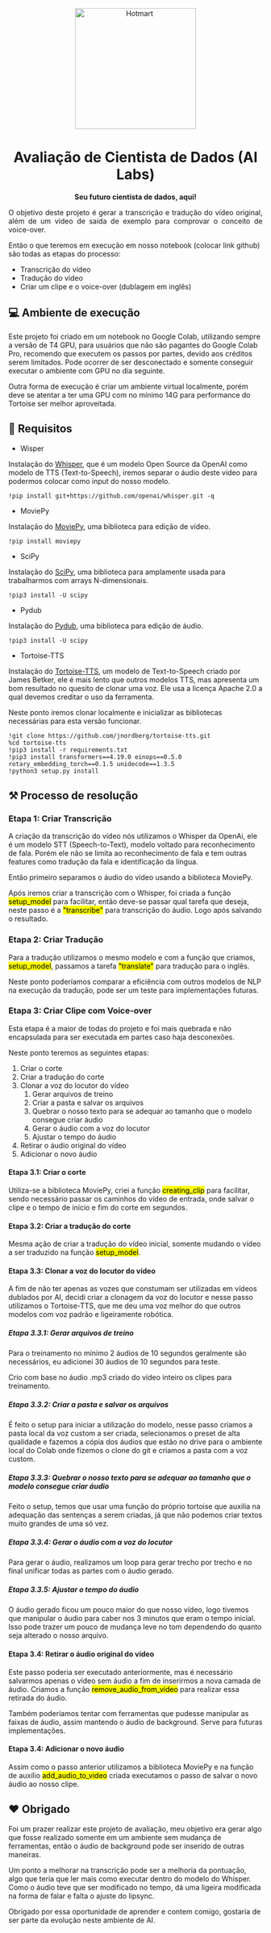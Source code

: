 <p align="center">
  <a href="https://hotmart.com/pt-br">
    <img alt="Hotmart" src="https://upload.wikimedia.org/wikipedia/commons/a/a5/Logo_hotmart.png" width="240" />
  </a>
</p>
<h1 align="center">
    Avaliação de Cientista de Dados (AI Labs)
</h1>

<p align="center">
  <strong>
    Seu futuro cientista de dados, aqui!
  </strong>
</p>
<p align="justify">
O objetivo deste projeto é gerar a transcrição e tradução do vídeo original, além de um vídeo de saída de exemplo para comprovar o conceito de voice-over.

Então o que teremos em execução em nosso notebook (colocar link github) são todas as etapas do processo:

- Transcrição do vídeo
- Tradução do vídeo
- Criar um clipe e o voice-over (dublagem em inglês)
</p>

## :computer: Ambiente de execução

Este projeto foi criado em um notebook no Google Colab, utilizando sempre a versão de T4 GPU, para usuários que não são pagantes do Google Colab Pro, recomendo que executem os passos por partes, devido aos créditos serem limitados. Pode ocorrer de ser desconectado e somente conseguir executar o ambiente com GPU no dia seguinte.

Outra forma de execução é criar um ambiente virtual localmente, porém deve se atentar a ter uma GPU com no mínimo 14G para performance do Tortoise ser melhor aproveitada.

## :toolbox: Requisitos

- Wisper
  
Instalação do [Whisper](https://openai.com/research/whisper), que é um modelo Open Source da OpenAI como modelo de TTS (Text-to-Speech), iremos separar o áudio deste vídeo para podermos colocar como input do nosso modelo.


```
!pip install git+https://github.com/openai/whisper.git -q
```

- MoviePy

Instalação do [MoviePy](https://zulko.github.io/moviepy/), uma biblioteca para edição de vídeo.

```
!pip install moviepy
```

- SciPy

Instalação do [SciPy](https://scipy.org/), uma biblioteca para amplamente usada para trabalharmos com arrays N-dimensionais.

```
!pip3 install -U scipy
```

- Pydub

Instalação do [Pydub](https://pypi.org/project/pydub/), uma biblioteca para edição de áudio.

```
!pip3 install -U scipy
```

- Tortoise-TTS

Instalação do [Tortoise-TTS](https://docs.coqui.ai/en/latest/models/tortoise.html), um modelo de Text-to-Speech criado por James Betker, ele é mais lento que outros modelos TTS, mas apresenta um bom resultado no quesito de clonar uma voz. Ele usa a licença Apache 2.0 a qual devemos creditar o uso da ferramenta.

Neste ponto iremos clonar localmente e inicializar as bibliotecas necessárias para esta versão funcionar.

```
!git clone https://github.com/jnordberg/tortoise-tts.git
%cd tortoise-tts
!pip3 install -r requirements.txt
!pip3 install transformers==4.19.0 einops==0.5.0 rotary_embedding_torch==0.1.5 unidecode==1.3.5
!python3 setup.py install
```



## :hammer_and_pick: Processo de resolução

### Etapa 1: Criar Transcrição

A criação da transcrição do vídeo nós utilizamos o Whisper da OpenAi, ele é um modelo STT (Speech-to-Text), modelo voltado para reconhecimento de fala. Porém ele não se limita ao reconhecimento de fala e tem outras features como tradução da fala e identificação da língua.

Então primeiro separamos o áudio do vídeo usando a biblioteca MoviePy.

Após iremos criar a transcrição com o Whisper, foi criada a função <mark>setup_model</mark> para facilitar, então deve-se passar qual tarefa que deseja, neste passo é a <mark>"transcribe"</mark> para transcrição do áudio. Logo após salvando o resultado.

### Etapa 2: Criar Tradução

Para a tradução utilizamos o mesmo modelo e com a função que criamos, <mark>setup_model</mark>, passamos a tarefa <mark>"translate"</mark> para tradução para o inglês. 

Neste ponto poderíamos comparar a eficiência com outros modelos de NLP na execução da tradução, pode ser um teste para implementações futuras.


### Etapa 3: Criar Clipe com Voice-over

Esta etapa é a maior de todas do projeto e foi mais quebrada e não encapsulada para ser executada em partes caso haja desconexões.

Neste ponto teremos as seguintes etapas:

1. Criar o corte
2. Criar a tradução do corte
3. Clonar a voz do locutor do vídeo
    1. Gerar arquivos de treino
    2. Criar a pasta e salvar os arquivos
    3. Quebrar o nosso texto para se adequar ao tamanho que o modelo consegue criar áudio
    4. Gerar o áudio com a voz do locutor
    5. Ajustar o tempo do áudio
4. Retirar o áudio original do vídeo
5. Adicionar o novo áudio


#### Etapa 3.1: Criar o corte

Utiliza-se a biblioteca MoviePy, criei a função <mark>creating_clip</mark> para facilitar, sendo necessário passar os caminhos do vídeo de entrada, onde salvar o clipe e o tempo de início e fim do corte em segundos.


#### Etapa 3.2: Criar a tradução do corte

Mesma ação de criar a tradução do vídeo inicial, somente mudando o vídeo a ser traduzido na função <mark>setup_model</mark>.

#### Etapa 3.3: Clonar a voz do locutor do vídeo

A fim de não ter apenas as vozes que constumam ser utilizadas em vídeos dublados por AI, decidi criar a clonagem da voz do locutor e nesse passo utilizamos o Tortoise-TTS, que me deu uma voz melhor do que outros modelos com voz padrão e ligeiramente robótica.

##### Etapa 3.3.1: Gerar arquivos de treino

Para o treinamento no mínimo 2 áudios de 10 segundos geralmente são necessários, eu adicionei 30 áudios de 10 segundos para teste. 

Crio com base no áudio .mp3 criado do vídeo inteiro os clipes para treinamento.

##### Etapa 3.3.2: Criar a pasta e salvar os arquivos

É feito o setup para iniciar a utilização do modelo, nesse passo criamos a pasta local da voz custom a ser criada, selecionamos o preset de alta qualidade e fazemos a cópia dos áudios que estão no drive para o ambiente local do Colab onde fizemos o clone do git e criamos a pasta com a voz custom.


##### Etapa 3.3.3: Quebrar o nosso texto para se adequar ao tamanho que o modelo consegue criar áudio

Feito o setup, temos que usar uma função do próprio tortoise que auxilia na adequação das sentenças a serem criadas, já que não podemos criar textos muito grandes de uma só vez.


##### Etapa 3.3.4: Gerar o áudio com a voz do locutor

Para gerar o áudio, realizamos um loop para gerar trecho por trecho e no final unificar todas as partes com o áudio gerado.

##### Etapa 3.3.5: Ajustar o tempo do áudio

O áudio gerado ficou um pouco maior do que nosso vídeo, logo tivemos que manipular o áudio para caber nos 3 minutos que eram o tempo inicial. Isso pode trazer um pouco de mudança leve no tom dependendo do quanto seja alterado o nosso arquivo.

#### Etapa 3.4: Retirar o áudio original do vídeo

Este passo poderia ser executado anteriormente, mas é necessário salvarmos apenas o vídeo sem áudio a fim de inserirmos a nova camada de áudio. Criamos a função <mark>remove_audio_from_video</mark> para realizar essa retirada do áudio.

Também poderíamos tentar com ferramentas que pudesse manipular as faixas de áudio, assim mantendo o áudio de background. Serve para futuras implementações.


#### Etapa 3.4: Adicionar o novo áudio

Assim como o passo anterior utilizamos a biblioteca MoviePy e na função de auxílio <mark>add_audio_to_video</mark> criada executamos o passo de salvar o novo áudio ao nosso clipe.


## :heart: Obrigado

Foi um prazer realizar este projeto de avaliação, meu objetivo era gerar algo que fosse realizado somente em um ambiente sem mudança de ferramentas, então o áudio de background pode ser inserido de outras maneiras. 

Um ponto a melhorar na transcrição pode ser a melhoria da pontuação, algo que teria que ler mais como executar dentro do modelo do Whisper. Como o áudio teve que ser modificado no tempo, dá uma ligeira modificada na forma de falar e falta o ajuste do lipsync.

Obrigado por essa oportunidade de aprender e contem comigo, gostaria de ser parte da evolução neste ambiente de AI.